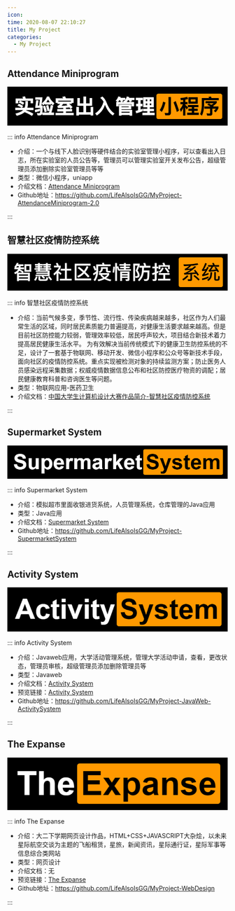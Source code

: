 ```yaml
---
icon: 
time: 2020-08-07 22:10:27
title: My Project
categories: 
  - My Project
---
```









## Attendance Miniprogram <MyBadge text="2020中国微信官方小程序大赛华南赛区二等奖" type="tip"  vertical="top"/>



 [![](./images/My-Project/attendance_miniprogram.png)](MyProject-AttendanceMiniprogram.md)





::: info Attendance Miniprogram

- 介绍：一个与线下人脸识别等硬件结合的实验室管理小程序，可以查看出入日志，所在实验室的人员公告等，管理员可以管理实验室开关发布公告，超级管理员添加删除实验室管理员等等
- 类型：微信小程序，uniapp
- 介绍文档：[Attendance Miniprogram](MyProject-AttendanceMiniprogram.md)
- Github地址：https://github.com/LifeAlsoIsGG/MyProject-AttendanceMiniprogram-2.0

:::

 





## 智慧社区疫情防控系统<MyBadge text="2020中国大学生计算机设计大赛三等奖" type="tip"  vertical="top"/>

 

 [![](./images/My-Project/Smart_community_epidemic_prevention_and_control_system.png)](MyProject-AttendanceMiniprogram.md)



::: info 智慧社区疫情防控系统

- 介绍：当前气候多变，季节性、流行性、传染疾病越来越多，社区作为人们最常生活的区域，同时居民素质能力普遍提高，对健康生活要求越来越高。但是目前社区防控能力较弱，管理效率较低，居民呼声较大，项目结合新技术着力提高居民健康生活水平。 为有效解决当前传统模式下的健康卫生防控系统的不足，设计了一套基于物联网、移动开发、微信小程序和公众号等新技术手段，面向社区的疫情防控系统。重点实现被检测对象的持续监测方案；防止医务人员感染远程采集数据；权威疫情数据信息公布和社区防控医疗物资的调配；居民健康教育科普和咨询医生等问题。
- 类型：物联网应用-医药卫生
- 介绍文档：[中国大学生计算机设计大赛作品简介-智慧社区疫情防控系统](http://2020.jsjds.com.cn/chaxun/?keys=76004)

:::





 

## Supermarket System

 

[![](./images/My-Project/supermarket_system.png)](MyProject-SupermarketSystem.md)





::: info Supermarket System

- 介绍：模拟超市里面收银进货系统，人员管理系统，仓库管理的Java应用
- 类型：Java应用
- 介绍文档：[Supermarket System](MyProject-SupermarketSystem.md)
- Github地址：https://github.com/LifeAlsoIsGG/MyProject-SupermarketSystem

::: 

 

 

 

## Activity System

 

[![](./images/My-Project/activity_system.png)](MyProject-JavaWeb-ActivitySystem.md)



::: info Activity System

- 介绍：Javaweb应用，大学活动管理系统，管理大学活动申请，查看，更改状态，管理员审核，超级管理员添加删除管理员等
- 类型：Javaweb
- 介绍文档：[Activity System](MyProject-JavaWeb-ActivitySystem.md)
- 预览链接：[Activity System](https://activitysystem.lifeisgg.online/)
- Github地址：https://github.com/LifeAlsoIsGG/MyProject-JavaWeb-ActivitySystem

:::

 

 

 

## The Expanse

 

[![](./images/My-Project/the_expanse.png)](https://expanse.lifeisgg.online/)



::: info The Expanse

- 介绍：大二下学期网页设计作品，HTML+CSS+JAVASCRIPT大杂烩，以未来星际航空交谈为主题的飞船租赁，星旅，新闻资讯，星际通行证，星际军事等信息综合类网站
- 类型：网页设计
- 介绍文档：无
- 预览链接：[The Expanse](https://expanse.lifeisgg.online/)
- Github地址：https://github.com/LifeAlsoIsGG/MyProject-WebDesign

:::



